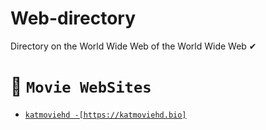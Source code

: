# Web-directory
 Directory on the World Wide Web of the World Wide Web ✔


# 🧭 `Movie WebSites`
-   [`katmoviehd -[https://katmoviehd.bio]`](https://katmoviehd.bio)

